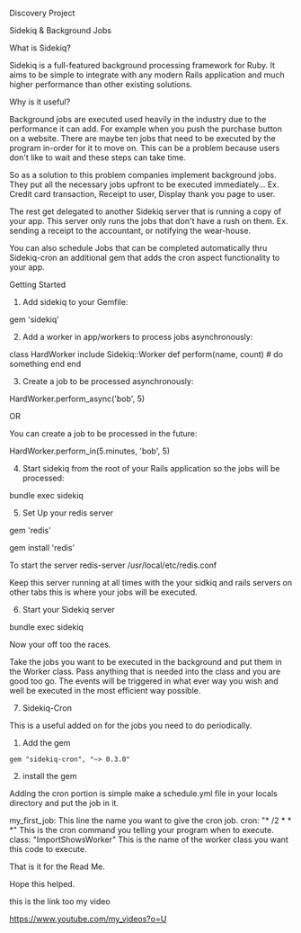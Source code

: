 Discovery Project

Sidekiq & Background Jobs

What is Sidekiq?

Sidekiq is a full-featured background processing framework for Ruby. It aims to be simple to integrate with any modern Rails application and much higher performance than other existing solutions.

Why is it useful?

Background jobs are executed used heavily in the industry due to the performance it can add. For example when you push the purchase button on a website. There are maybe ten jobs that need to be executed by the program in-order for it to move on. This can be a problem because users don't like to wait and these steps can take time.

So as a solution to this problem companies implement background jobs. They put all the necessary jobs upfront to be executed immediately... Ex. Credit card transaction, Receipt to user, Display thank you page to user.

The rest get delegated to another Sidekiq server that is running a copy of your app. This server only runs the jobs that don't have a rush on them. Ex. sending a receipt to the accountant, or notifying the wear-house.

You can also schedule Jobs that can be completed automatically thru Sidekiq-cron an additional gem that adds the cron aspect functionality to your app.


Getting Started

1. Add sidekiq to your Gemfile:

gem 'sidekiq'

2. Add a worker in app/workers to process jobs asynchronously:

class HardWorker
  include Sidekiq::Worker
  def perform(name, count)
    # do something
  end
end

3. Create a job to be processed asynchronously:

HardWorker.perform_async('bob', 5)

OR

You can create a job to be processed in the future:

HardWorker.perform_in(5.minutes, 'bob', 5)

4. Start sidekiq from the root of your Rails application so the jobs will be processed:

bundle exec sidekiq

5. Set Up your redis server

gem 'redis'

gem install 'redis'

To start the server  redis-server /usr/local/etc/redis.conf

Keep this server running at all times with the your sidkiq and rails servers on other tabs this is where your jobs will be executed.

6. Start your Sidekiq server

bundle exec sidekiq

Now your off too the races.

Take the jobs you want to be executed in the background and put them in the Worker class. Pass anything that is needed into the class and you are good too go. The events will be triggered in what ever way you wish and well be executed in the most efficient way possible.

7. Sidekiq-Cron

  This is a useful added on for the jobs you need to do periodically.

  1. Add the gem

    gem "sidekiq-cron", "~> 0.3.0"

  2. install the gem

  Adding the cron portion is simple make a schedule.yml file in your locals directory and put the job in it.

  my_first_job:               This line the name you want to give the cron job.
  cron: "* /2 * * *"          This is the cron command you telling your program when to execute.
  class: "ImportShowsWorker"  This is the name of the worker class you want this code to execute.

  That is it for the Read Me.

  Hope this helped.

  this is the link too my video

  https://www.youtube.com/my_videos?o=U